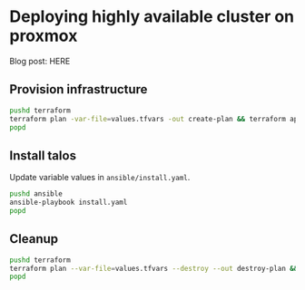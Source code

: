 # Deploying highly available cluster on proxmox

Blog post: HERE

## Provision infrastructure

```bash
pushd terraform
terraform plan -var-file=values.tfvars -out create-plan && terraform apply create-plan
popd
```

## Install talos

Update variable values in `ansible/install.yaml`.

```bash
pushd ansible
ansible-playbook install.yaml
popd
```

## Cleanup
```bash
pushd terraform
terraform plan --var-file=values.tfvars --destroy --out destroy-plan && terraform apply destroy-plan
popd
```
